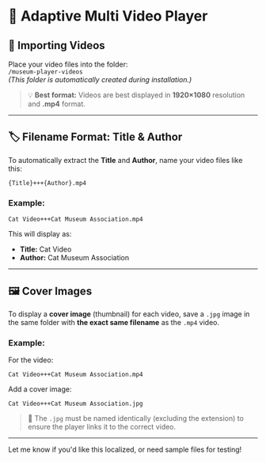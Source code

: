# 🎥 Adaptive Multi Video Player

## 📂 Importing Videos

Place your video files into the folder:  
`/museum-player-videos`  
*(This folder is automatically created during installation.)*

> 💡 **Best format:** Videos are best displayed in **1920×1080** resolution and **.mp4** format.

---

## 🏷️ Filename Format: Title & Author

To automatically extract the **Title** and **Author**, name your video files like this:

```
{Title}+++{Author}.mp4
```

### Example:
```
Cat Video+++Cat Museum Association.mp4
```

This will display as:
- **Title:** Cat Video  
- **Author:** Cat Museum Association

---

## 🖼️ Cover Images

To display a **cover image** (thumbnail) for each video, save a `.jpg` image in the same folder with **the exact same filename** as the `.mp4` video.

### Example:
For the video:
```
Cat Video+++Cat Museum Association.mp4
```

Add a cover image:
```
Cat Video+++Cat Museum Association.jpg
```

> 📝 The `.jpg` must be named identically (excluding the extension) to ensure the player links it to the correct video.

---

Let me know if you'd like this localized, or need sample files for testing!

